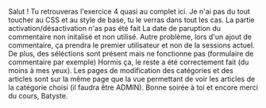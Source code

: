 Salut ! Tu retrouveras l'exercice 4 quasi au complet ici.
Je n'ai pas du tout toucher au CSS et au style de base, tu le verras dans tout les cas.
La partie activation/désactivation n'as pas été fait 
La date de paruption du commentaire non initalisé et non utilisé.
Autre problème, lors d'un ajout de commentaire, ça prendra le premier utilisateur et non de la sessions actuel. De plus, des séléctions sont présent mais ne fonctionne pas (formulaire de commentaire par exemple)
Hormis ça, le reste a été correctement fait (du moins à mes yeux). Les pages de modification des catégories et des articles sont sur la même page que la vue permettant de voir les articles de la catégorie choisi (il faudra être ADMIN).
Bonne soirée à toi et encore merci du cours, 
Batyste.
